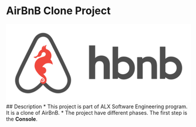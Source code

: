 # AirBnB Clone Project
<img src="AirBnBIcon.png">
## Description
* This project is part of ALX Software Engineering program. It is a clone of AirBnB.
* The project have different phases. The first step is the <b>Console</b>.